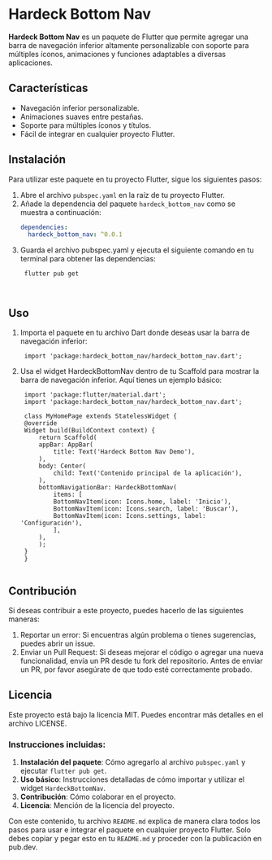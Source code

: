 # Hardeck Bottom Nav

**Hardeck Bottom Nav** es un paquete de Flutter que permite agregar una barra de navegación inferior altamente personalizable con soporte para múltiples íconos, animaciones y funciones adaptables a diversas aplicaciones.

## Características

- Navegación inferior personalizable.
- Animaciones suaves entre pestañas.
- Soporte para múltiples íconos y títulos.
- Fácil de integrar en cualquier proyecto Flutter.

## Instalación

Para utilizar este paquete en tu proyecto Flutter, sigue los siguientes pasos:

1. Abre el archivo `pubspec.yaml` en la raíz de tu proyecto Flutter.
2. Añade la dependencia del paquete `hardeck_bottom_nav` como se muestra a continuación:
   ```yaml
   dependencies:
     hardeck_bottom_nav: ^0.0.1
3. Guarda el archivo pubspec.yaml y ejecuta el siguiente comando en tu terminal para obtener las dependencias:
   ```
    flutter pub get



## Uso
1. Importa el paquete en tu archivo Dart donde deseas usar la barra de navegación inferior:
   ```
    import 'package:hardeck_bottom_nav/hardeck_bottom_nav.dart';

2. Usa el widget HardeckBottomNav dentro de tu Scaffold para mostrar la barra de navegación inferior. Aquí tienes un ejemplo básico:
   ```
    import 'package:flutter/material.dart';
    import 'package:hardeck_bottom_nav/hardeck_bottom_nav.dart';

    class MyHomePage extends StatelessWidget {
    @override
    Widget build(BuildContext context) {
        return Scaffold(
        appBar: AppBar(
            title: Text('Hardeck Bottom Nav Demo'),
        ),
        body: Center(
            child: Text('Contenido principal de la aplicación'),
        ),
        bottomNavigationBar: HardeckBottomNav(
            items: [
            BottomNavItem(icon: Icons.home, label: 'Inicio'),
            BottomNavItem(icon: Icons.search, label: 'Buscar'),
            BottomNavItem(icon: Icons.settings, label: 'Configuración'),
            ],
        ),
        );
    }
    }


## Contribución
Si deseas contribuir a este proyecto, puedes hacerlo de las siguientes maneras:
1. Reportar un error: Si encuentras algún problema o tienes sugerencias, puedes abrir un issue.
2. Enviar un Pull Request: Si deseas mejorar el código o agregar una nueva funcionalidad, envía un PR desde tu fork del repositorio.
Antes de enviar un PR, por favor asegúrate de que todo esté correctamente probado.


## Licencia
Este proyecto está bajo la licencia MIT. Puedes encontrar más detalles en el archivo LICENSE.



### Instrucciones incluidas:
1. **Instalación del paquete**: Cómo agregarlo al archivo `pubspec.yaml` y ejecutar `flutter pub get`.
2. **Uso básico**: Instrucciones detalladas de cómo importar y utilizar el widget `HardeckBottomNav`.
3. **Contribución**: Cómo colaborar en el proyecto.
4. **Licencia**: Mención de la licencia del proyecto.

Con este contenido, tu archivo `README.md` explica de manera clara todos los pasos para usar e integrar el paquete en cualquier proyecto Flutter. Solo debes copiar y pegar esto en tu `README.md` y proceder con la publicación en pub.dev.
